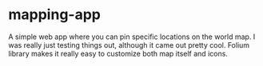 # mapping-app
A simple web app where you can pin specific locations on the world map. I was really just testing things out, although it came out pretty cool. Folium library makes it really easy to customize both map itself and icons.
